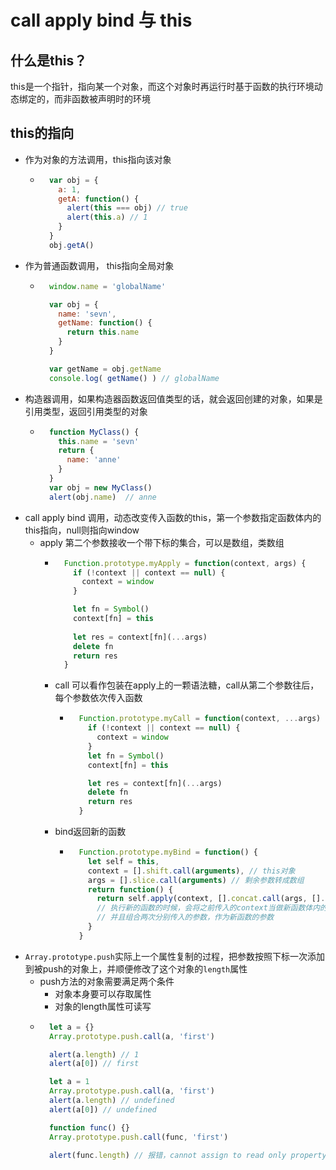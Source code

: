 # call apply bind 与 this


## 什么是this？
this是一个指针，指向某一个对象，而这个对象时再运行时基于函数的执行环境动态绑定的，而非函数被声明时的环境

## this的指向
* 作为对象的方法调用，this指向该对象
  * ```js
      var obj = {
        a: 1,
        getA: function() {
          alert(this === obj) // true
          alert(this.a) // 1
        }
      }
      obj.getA()
    ```
* 作为普通函数调用， this指向全局对象
  * ```js
      window.name = 'globalName'

      var obj = {
        name: 'sevn',
        getName: function() {
          return this.name
        }
      }

      var getName = obj.getName
      console.log( getName() ) // globalName
    ```
* 构造器调用，如果构造器函数返回值类型的话，就会返回创建的对象，如果是引用类型，返回引用类型的对象
  * ```js
      function MyClass() {
        this.name = 'sevn'
        return {
          name: 'anne'
        }
      }
      var obj = new MyClass()
      alert(obj.name)  // anne
    ```
* call apply bind 调用，动态改变传入函数的this，第一个参数指定函数体内的this指向，null则指向window
  * apply 第二个参数接收一个带下标的集合，可以是数组，类数组
    * ```js
        Function.prototype.myApply = function(context, args) {
          if (!context || context == null) {
            context = window
          }

          let fn = Symbol()
          context[fn] = this
          
          let res = context[fn](...args)
          delete fn
          return res
        }
      ```
    * call 可以看作包装在apply上的一颗语法糖，call从第二个参数往后，每个参数依次传入函数
      * ```js
          Function.prototype.myCall = function(context, ...args) {
            if (!context || context == null) {
              context = window
            }
            let fn = Symbol()
            context[fn] = this

            let res = context[fn](...args)
            delete fn
            return res
          }
        ```
    * bind返回新的函数
      * ```js
          Function.prototype.myBind = function() {
            let self = this,
            context = [].shift.call(arguments), // this对象
            args = [].slice.call(arguments) // 剩余参数转成数组
            return function() {
              return self.apply(context, [].concat.call(args, [].slice.call(arguments)))
              // 执行新的函数的时候，会将之前传入的context当做新函数体内的this
              // 并且组合两次分别传入的参数，作为新函数的参数
            }
          }
        ```
* `Array.prototype.push`实际上一个属性复制的过程，把参数按照下标一次添加到被push的对象上，并顺便修改了这个对象的`length`属性
  * push方法的对象需要满足两个条件
    * 对象本身要可以存取属性
    * 对象的length属性可读写
  * ```js
      let a = {}
      Array.prototype.push.call(a, 'first')

      alert(a.length) // 1
      alert(a[0]) // first

      let a = 1
      Array.prototype.push.call(a, 'first')
      alert(a.length) // undefined
      alert(a[0]) // undefined

      function func() {}
      Array.prototype.push.call(func, 'first')

      alert(func.length) // 报错，cannot assign to read only property 'length' of function(){}
    ```